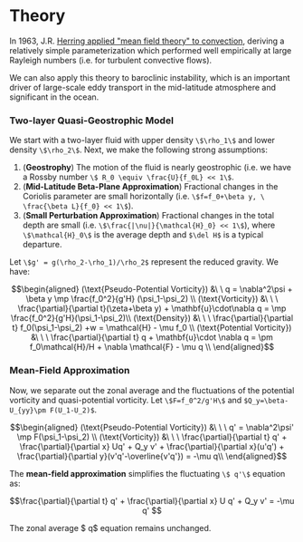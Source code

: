 # Theory

In 1963, J.R. [Herring applied "mean field theory" to convection](https://pubs.giss.nasa.gov/docs/1963/1963_Herring_1.pdf), deriving a relatively simple parameterization which performed well empirically at large Rayleigh numbers (i.e. for turbulent convective flows).

We can also apply this theory to baroclinic instability, which is an 
important driver of large-scale eddy transport in the mid-latitude atmosphere and significant in the ocean.


### Two-layer Quasi-Geostrophic Model

We start with a two-layer fluid with upper density ```\$\rho_1\$``` and lower density ```\$\rho_2\$```. Next, we make the following strong assumptions: 
1. (**Geostrophy**)  The motion of the fluid is nearly geostrophic (i.e. we have a Rossby number ```\$ R_0 \equiv \frac{U}{f_0L} << 1\$```.
2. (**Mid-Latitude Beta-Plane Approximation**)  Fractional changes in the Coriolis parameter are small horizontally (i.e. ```\$f=f_0+\beta y, \ \frac{\beta L}{f_0} << 1\$```).
3. (**Small Perturbation Approximation**)  Fractional changes in the total depth are small (i.e. ```\$\frac{|\nu|}{\mathcal{H}_0} << 1\$```), where ```\$\mathcal{H}_0\$``` is the average depth and ```$\del H$``` is a typical departure.

Let ```\$g' = g(\rho_2-\rho_1)/\rho_2$``` represent the reduced gravity. We have:

```math
\begin{aligned}
(\text{Pseudo-Potential Vorticity}) &\ \ q = \nabla^2\psi + \beta y  \mp \frac{f_0^2}{g'H} (\psi_1-\psi_2)
\\
(\text{Vorticity}) &\ \ \  \frac{\partial}{\partial t}(\zeta+\beta y) + \mathbf{u}\cdot\nabla q  =  \mp \frac{f_0^2}{g'H}(\psi_1-\psi_2)\\
(\text{Density}) &\ \ \ \frac{\partial}{\partial t} f_0(\psi_1-\psi_2) +w = \mathcal{H} - \mu f_0 
\\
(\text{Potential Vorticity}) &\ \ \ \frac{\partial}{\partial t} q + \mathbf{u}\cdot \nabla q = \pm f_0\mathcal{H}/H + \nabla \mathcal{F} - \mu q
\\
\end{aligned}
```


### Mean-Field Approximation

Now, we separate out the zonal average and the fluctuations of the potential vorticity and quasi-potential vorticity. Let ```\$F=f_0^2/g'H\$``` and ```$Q_y=\beta-U_{yy}\pm F(U_1-U_2)$```.

```math
\begin{aligned}
(\text{Pseudo-Potential Vorticity}) &\ \ \ q' = \nabla^2\psi' \mp F(\psi_1-\psi_2) 
\\
(\text{Vorticity}) &\ \ \ \frac{\partial}{\partial t} q' + \frac{\partial}{\partial x} Uq' + Q_y v' + \frac{\partial}{\partial x}(u'q') + \frac{\partial}{\partial y}(v'q'-\overline{v'q'}) = -\mu q\\

\end{aligned}
```

The **mean-field approximation** simplifies the fluctuating ```\$ q'\$``` equation as: 

```math
\frac{\partial}{\partial t} q' + \frac{\partial}{\partial x} U q' + Q_y v' = -\mu q' 
```

The zonal average \$ q\$ equation remains unchanged. 
